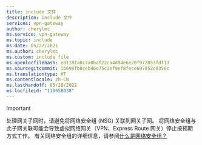 ```yaml
---
title: include 文件
description: include 文件
services: vpn-gateway
author: cherylmc
ms.service: vpn-gateway
ms.topic: include
ms.date: 05/27/2021
ms.author: cherylmc
ms.custom: include file
ms.openlocfilehash: e8118fa0c7a0baf22ca4d04e6e20f972053fdf13
ms.sourcegitcommit: 1b698fb8ceb46e75c2ef9ef8fece697852c0356c
ms.translationtype: HT
ms.contentlocale: zh-CN
ms.lasthandoff: 05/28/2021
ms.locfileid: "110658038"
---
```

> [!IMPORTANT]
> 处理网关子网时，请避免将网络安全组 (NSG) 关联到网关子网。 将网络安全组与此子网关联可能会导致虚拟网络网关（VPN、Express Route 网关）停止按预期方式工作。 有关网络安全组的详细信息，请参阅[什么是网络安全组？](../articles/virtual-network/network-security-groups-overview.md)
> 
>